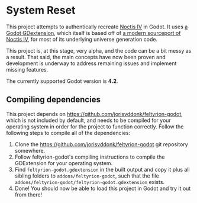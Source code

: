 # System Reset

This project attempts to authentically recreate [Noctis IV](https://en.wikipedia.org/wiki/Noctis_(video_game)) in Godot. It uses [a Godot GDextension](https://github.com/jorisvddonk/feltyrion-godot), which itself is based off of [a modern sourceport of Noctis IV](https://github.com/dgcole/noctis-iv-lr), for most of its underlying universe generation code.

This project is, at this stage, very alpha, and the code can be a bit messy as a result. That said, the main concepts have now been proven and development is underway to address remaining issues and implement missing features.

The currently supported Godot version is **4.2**.

## Compiling dependencies

This project depends on https://github.com/jorisvddonk/feltyrion-godot, which is not included by default, and needs to be compiled for your operating system in order for the project to function correctly. Follow the following steps to compile all of the dependencies:

1. Clone the https://github.com/jorisvddonk/feltyrion-godot git repository somewhere.
2. Follow feltyrion-godot's compiling instructions to compile the GDExtension for your operating system.
3. Find `feltyrion-godot.gdextension` in the built output and copy it plus all sibling folders to `addons/feltyrion-godot`, such that the file `addons/feltyrion-godot/feltyrion-godot.gdextension` exists.
4. Done! You should now be able to load this project in Godot and try it out from there!
